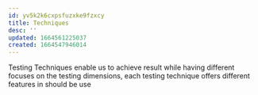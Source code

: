 ```yaml
---
id: yv5k2k6cxpsfuzxke9fzxcy
title: Techniques
desc: ''
updated: 1664561225037
created: 1664547946014
---
```


Testing Techniques enable us to achieve result while having different focuses on the testing dimensions, each testing technique offers different features in should be use 